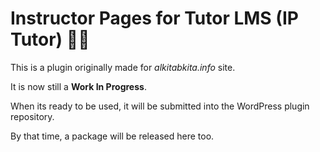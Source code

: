 # Instructor Pages for Tutor LMS (IP Tutor) :man_teacher:
This is a plugin originally made for *alkitabkita.info* site.

It is now still a **Work In Progress**.

When its ready to be used, it will be submitted into the WordPress plugin repository.

By that time, a package will be released here too.
